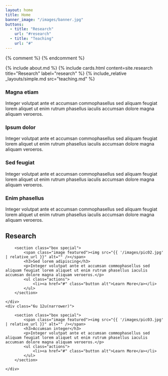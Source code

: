 ```yaml
---
layout: home
title: Home
banner_image: "/images/banner.jpg"
buttons:
  - title: "Research"
    url: "#research"
  - title: "Teaching"
    url: "#"
---
```


{% comment %}
{% endcomment %}

{% include about.md %}
{% include cards.html content=site.research title="Research" label="research" %}
{% include_relative _layouts/simple.md src="teaching.md" %}

<section class="box special features">
	<div class="features-row">
		<section>
			<span class="icon major accent2"><i class="fas fa-bolt" data-fa-transform="grow-20"></i></span>
			<h3>Magna etiam</h3>
			<p>
        Integer volutpat ante et accumsan commophasellus sed aliquam feugiat
        lorem aliquet ut enim rutrum phasellus iaculis accumsan dolore magna
        aliquam veroeros.
      </p>
		</section>
		<section>
			<span class="icon major accent3"><i class="fas fa-chart-area" data-fa-transform="grow-20"></i></span>
			<h3>Ipsum dolor</h3>
			<p>
        Integer volutpat ante et accumsan commophasellus sed aliquam feugiat
        lorem aliquet ut enim rutrum phasellus iaculis accumsan dolore magna
        aliquam veroeros.
      </p>
		</section>
	</div>
	<div class="features-row">
		<section>
			<span class="icon major accent4"><i class="fas fa-cloud" data-fa-transform="grow-20"></i></span>
			<h3>Sed feugiat</h3>
      <p>
        Integer volutpat ante et accumsan commophasellus sed aliquam feugiat
        lorem aliquet ut enim rutrum phasellus iaculis accumsan dolore magna
        aliquam veroeros.
      </p>
		</section>
		<section>
			<span class="icon major accent5"><i class="fas fa-lock" data-fa-transform="grow-20"></i></span>
			<h3>Enim phasellus</h3>
			<p>
        Integer volutpat ante et accumsan commophasellus sed aliquam feugiat
        lorem aliquet ut enim rutrum phasellus iaculis accumsan dolore magna
        aliquam veroeros.
      </p>
		</section>
	</div>
</section>

<h2 id="research">Research</h2>
<div class="row">
	<div class="6u 12u(narrower)">

		<section class="box special">
			<span class="image featured"><img src="{{ '/images/pic02.jpg' | relative_url }}" alt="" /></span>
			<h3>Sed lorem adipiscing</h3>
			<p>Integer volutpat ante et accumsan commophasellus sed aliquam feugiat lorem aliquet ut enim rutrum phasellus iaculis accumsan dolore magna aliquam veroeros.</p>
			<ul class="actions">
				<li><a href="#" class="button alt">Learn More</a></li>
			</ul>
		</section>

	</div>
	<div class="6u 12u(narrower)">

		<section class="box special">
			<span class="image featured"><img src="{{ '/images/pic03.jpg' | relative_url }}" alt="" /></span>
			<h3>Accumsan integer</h3>
			<p>Integer volutpat ante et accumsan commophasellus sed aliquam feugiat lorem aliquet ut enim rutrum phasellus iaculis accumsan dolore magna aliquam veroeros.</p>
			<ul class="actions">
				<li><a href="#" class="button alt">Learn More</a></li>
			</ul>
		</section>

	</div>
</div>
</section>
